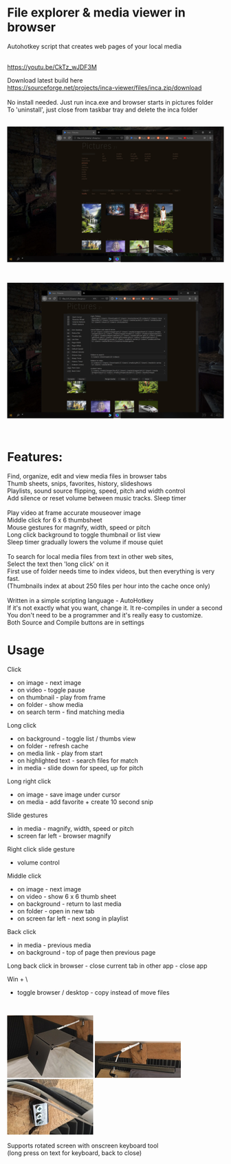 
# File explorer & media viewer in browser

Autohotkey script that creates web pages of your local media<br><br>

https://youtu.be/CkTz_wJDF3M

Download latest build here<br>
https://sourceforge.net/projects/inca-viewer/files/inca.zip/download <br><br>
No install needed. Just run inca.exe and browser starts in pictures folder<br>
To 'uninstall', just close from taskbar tray and delete the inca folder<br><br>

<p><img src="screens/Screen 1.jpg" width="640"/></p><br>

<p><img src="screens/Screen 2.jpg" width="640"/></p><br>

# Features:

Find, organize, edit and view media files in browser tabs<br>
Thumb sheets, snips, favorites, history, slideshows<br>
Playlists, sound source flipping, speed, pitch and width control<br>
Add silence or reset volume between music tracks. Sleep timer<br><br>
Play video at frame accurate mouseover image<br>
Middle click for 6 x 6 thumbsheet<br>
Mouse gestures for magnify, width, speed or pitch<br>
Long click background to toggle thumbnail or list view<br>
Sleep timer gradually lowers the volume if mouse quiet<br><br>
To search for local media files from text in other web sites,<br>
Select the text then 'long click' on it<br>
First use of folder needs time to index videos, but then everything is very fast.<br>
(Thumbnails index at about 250 files per hour into the cache once only)<br><br>
Written in a simple scripting language - AutoHotkey<br>
If it's not exactly what you want, change it. It re-compiles in under a second<br>
You don't need to be a programmer and it's really easy to customize.<br>
Both Source and Compile buttons are in settings<br>

# Usage

Click
- on image - next image
- on video - toggle pause
- on thumbnail - play from frame
- on folder - show media
- on search term - find matching media

Long click
- on background - toggle list / thumbs view
- on folder - refresh cache
- on media link - play from start
- on highlighted text - search files for match
- in media - slide down for speed, up for pitch

Long right click
- on image - save image under cursor
- on media - add favorite + create 10 second snip

Slide gestures
- in media - magnify, width, speed or pitch
- screen far left - browser magnify

Right click slide gesture
- volume control

Middle click
- on image - next image
- on video - show 6 x 6 thumb sheet
- on background - return to last media
- on folder - open in new tab
- on screen far left - next song in playlist

Back click
- in media - previous media
- on background - top of page then previous page

Long back click
in browser - close current tab
in other app - close app

Win + \
- toggle browser / desktop - copy instead of move files

<br><p><img src="screens/swivel arm 3.jpg" width="200"/> <img src="screens/swivel arm 2.jpg" width="200"/> <img src="screens/swivel arm 1.jpg" width="200"/></p>

Supports rotated screen with onscreen keyboard tool<br>
(long press on text for keyboard, back to close)<br><br>

